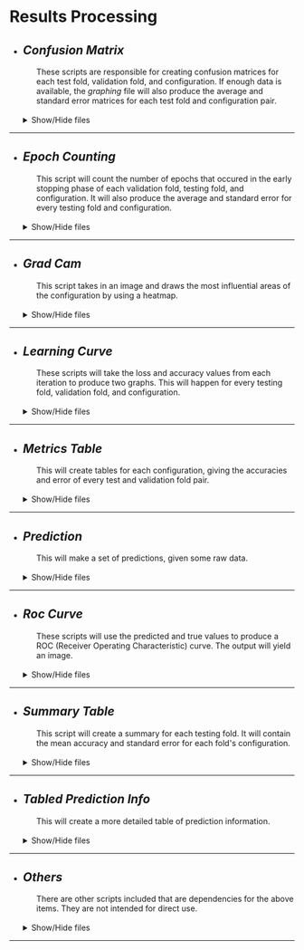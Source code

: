 # **Results Processing**

+ ## ***Confusion Matrix***
    <ul> 
        These scripts are responsible for creating confusion matrices for each test fold, validation fold, and configuration. If enough data is available, the <i>graphing</i> file will also produce the average and standard error matrices for each test fold and configuration pair.
    </ul> <br>
    <details>
    <summary>Show/Hide files</summary>

    1) ### ***confusion_matrix.py:***
        ***Example:*** 
        >python3 confusion_matrix.py -j my_config.json
        * ***Input:*** The configuration file. *(Optional)*
        * ***Output:*** A confusion matrix in CSV format.
        
        <br>
    
    2) ### ***confusion_matrix_config.json:***
        ***Example:*** 
        ```json
            {
                "pred_path": "[path]/example_test_X_val_Y_val_predicted_index.csv",
                "true_path": "[path]/example_test_X_val_Y_val true label index.csv",

                "output_path": "[path]/confusion_matrix",
                "output_file_prefix": "example_test_X_val_Y_val",

                "label_types": [ "A", "B", "C" ]
            }
        ```
        * ***pred_path:*** The file path to the *indexed* predicted values of a specific testing fold, validation fold, and configuration.
        * ***true_path:*** The file path to the indexed true values of a specific testing fold, validation fold, and configuration. 
        
        <br>

        * ***output_path:*** The directory path to where the CSV file should be written. 
        * ***output_file_prefix:*** This will result in a file named "*[prefix]_conf_matrix.csv*" 
        
        <br>

        * ***label_types:*** These are the labels that will appear on the output matrix.

        <br>
    
    3) ### ***confusion_matrix_many.py:***
        ***Example:*** 
        >python3 confusion_matrix_many.py -j my_config.json
        * ***Input:*** The configuration file. *(Optional)*
        * ***Output:*** Many confusion matrices in CSV format.
        
        <br>
    
    4) ### ***confusion_matrix_many_config.json:***
        ***Example:*** 
        ```json
            {
                "data_path": "[path]/data",
                "output_path": "[path]/confusion_matrix",

                "label_types": { "A": 0, "B": 1, "C": 2 }
            }
        ```
        * ***data_path:*** The file path to the overall data. This folder should contain the testing folds' directories.
        * ***output_path:*** The directory path to where the confusion matrix CSV files should be written.
        
        <br>

        * ***label_types:*** These are the labels that will appear on the output matrix.
        
        <br>
    
    5) ### ***confusion_matrix_many_means.py:***
        ***Example:*** 
        >python3 confusion_matrix_many_means.py -j my_config.json
        * ***Input:*** The configuration file. *(Optional)*
        * ***Output:*** Many confusion means in CSV format and their standard error.
        
        <br>
    
    6) ### ***confusion_matrix_many_means_config.json:***
        ***Example:*** 
        ```json
            {
                "data_path": "[path]/data",
                "matrices_path": "[path]/confusion_matrix",
                "means_output_path": "[path]/confusion_matrix_means",
       
                "round_to": 2,

                "label_types": [ "A", "B", "C" ]
            }
        ```
        * ***data_path:*** The file path to the overall data. This folder should contain the testing folds' directories.
        * ***matrices_path:*** The directory path to the confusion matrices.
        * ***means_output_path:*** The directory path to where the confusion matrix CSV files should be written.
        
        <br>

        * ***round_to:*** Allows for the rounding of output values.
        * ***label_types:*** These are the labels that will appear on the output matrix.
        
        <br> <br> 
    </details>
        


- - -
+ ## ***Epoch Counting***
    <ul> 
        This script will count the number of epochs that occured in the early stopping phase of each validation fold, testing fold, and configuration. It will also produce the average and standard error for every testing fold and configuration.
    </ul> <br>
    <details>
    <summary>Show/Hide files</summary>

    1) ### ***epoch_counting.py:***
        ***Example:*** 
        >python3 epoch_counting.py -j my_config.json
        * ***Input:*** The configuration file. *(Optional)*
        * ***Output:*** Two CSV files. One for the every epoch count. The other for the average and standard error of each testing fold.
        
        <br>
    
    2) ### ***epoch_counting_config.json:***
        ***Example:*** 
        ```json
            {
                "data_path": "[path]/data/",
                "output_path": "[path]/epoch_output/"
            }
        ```
        * ***data_path:*** The file path to the overall data. This folder should contain the testing folds' directories.
        * ***output_path:*** The directory path to where the confusion matrix CSV files should be written.

        <br> <br>
    </details>
        


- - -
+ ## ***Grad Cam***
    <ul> 
        This script takes in an image and draws the most influential areas of the configuration by using a heatmap. 
    </ul> <br>
    <details>
    <summary>Show/Hide files</summary>

    1) ### ***grad_cam.py:***
        ***Example:*** 
        >python3 grad_cam.py -j my_config.json
        * ***Input:*** The configuration file. *(Optional)*
        * ***Output:*** One or more images.
        
        <br>
    
    2) ### ***grad_cam_config.json:***
        ***Example:*** 
        ```json
            {
                "pred_path": "[path]/example_test_X_val_Y_val_predicted_index.csv",
                "true_path": "[path]/example_test_X_val_Y_val true label index.csv",

                "output_path": "[path]/confusion_matrix",
                "output_file_prefix": "example_test_X_val_Y_val",

                "label_types": [ "A", "B", "C" ]
            }
        ```
        * ***pred_path:*** The file path to the indexed predicted values of a specific testing fold, validation fold, and configuration.
        * ***true_path:*** The file path to the indexed true values of a specific testing fold, validation fold, and configuration. 
        
        <br>

        * ***output_path:*** The directory path to where the CSV file should be written. 
        * ***output_file_prefix:*** This will result in a file named "*[prefix]_conf_matrix.csv*" 
        
        <br>

        * ***label_types:*** These are the labels that will appear on the output matrix. 

        <br> <br>
    </details>
        


- - -
+ ## ***Learning Curve***
    <ul> These scripts will take the loss and accuracy values from each iteration to produce two graphs. This will happen for every testing fold, validation fold, and configuration.
    </ul> <br>
    <details>
    <summary>Show/Hide files</summary>

    1) ### ***learning_curve.py:***
        ***Example:*** 
        >python3 learning_curve.py -j my_config.json
        * ***Input:*** The configuration file. *(Optional)*
        * ***Output:*** Two images. One for accuracy and the other for loss.
        
        <br>
    
    2) ### ***learning_curve_config.json:***
        ***Example:*** 
        ```json
            {
                "input_path": "[path]/[config]/[test fold]/",
                "output_path": "[path]/learning_curve",

                "loss_line_color": "r",
                "val_loss_line_color": "b",
                "acc_line_color": "b",
                "val_acc_line_color": "r",

                "font_family": "DejaVu Sans",
                "label_font_size": 12,
                "title_font_size": 12,

                "save_resolution": 600,
                "save_format": "png"
            }
        ```
        * ***input_path:*** The directory path of a particular testing fold.
        * ***output_path:*** The directory path to where the PNG files should be written. 

        <br>

        * ***loss_line_color:*** Color of the loss line. 
        * ***val_loss_line_color:*** Color of the validation loss line.
        * ***acc_line_color:*** Color of the accuracy line.
        * ***val_acc_line_color:*** Color of the validation accuracy line. 
        
        <br>

        * ***font_family:*** The font to be used with the PyPlot graphing tool.
        * ***label_font_size:*** Size of the axis label fonts.
        * ***title_font_size:*** Size of the title font. 
        
        <br>

        * ***save_resolution:*** Resolution of the image output.
        * ***save_format:*** Image type to save.

        <br>
    
    3) ### ***learning_curve_many.py:***
        ***Example:*** 
        >python3 learning_curve_many.py -j my_config.json
        * ***Input:*** The configuration file. *(Optional)*
        * ***Output:*** Many images, for every testing fold, validation fold, and configuration.
        
        <br>
    
    4) ### ***learning_curve_many_config.json:***
        ***Example:*** 
        ```json
            {
                "data_path": "[path]/data/",
                "output_path": "[path]/learning_curve",

                "loss_line_color": "r",
                "val_loss_line_color": "b",
                "acc_line_color": "b",
                "val_acc_line_color": "r",

                "font_family": "DejaVu Sans",
                "label_font_size": 12,
                "title_font_size": 12,

                "save_resolution": 600,
                "save_format": "png"
            }
        ```
        * ***data_path:*** The directory path of the data as a whole. This folder should contain the testing fold directories.
        * ***output_path:*** The directory path to where the PNG files should be written. 

        <br>

        * ***loss_line_color:*** Color of the loss line. 
        * ***val_loss_line_color:*** Color of the validation loss line.
        * ***acc_line_color:*** Color of the accuracy line.
        * ***val_acc_line_color:*** Color of the validation accuracy line. 
        
        <br>

        * ***font_family:*** The font to be used with the PyPlot graphing tool.
        * ***label_font_size:*** Size of the axis label fonts.
        * ***title_font_size:*** Size of the title font. 
        
        <br>

        * ***save_resolution:*** Resolution of the image output.
        * ***save_format:*** Image type to save.

        <br> <br>
    </details>
        


- - -
+ ## ***Metrics Table***
    <ul> This will create tables for each configuration, giving the accuracies and error of every test and validation fold pair.
    </ul> <br>
    <details>
    <summary>Show/Hide files</summary>

    1) ### ***metrics_table.py:***
        ***Example:*** 
        > python3 metrics_table.py -j my_config.json
        * ***Input:*** The configuration file. *(Optional)*
        * ***Output:*** A CSV file.
        
        <br>
    
    2) ### ***metrics_table_config.json:***
        ***Example:*** 
        ```json
            {
                "data_path": "[path]/data/",
                "output_path": "[path]/metrics_output",
                "output_filename": "metrics_table",

                "round_to": 6
            }
        ```
        * ***data_path:*** The directory path of the data as a whole. This folder should contain the testing fold directories.
        * ***output_path:*** The directory path to where the CSV file should be written. 
        * ***output_filename:*** This will result in a file named "*[name].csv*" 
        * ***round_to:*** This will allow the rounding of output values.

       <br> <br>
    </details>
        


- - -
+ ## ***Prediction***
    <ul> This will make a set of predictions, given some raw data.
    </ul> <br>
    <details>
    <summary>Show/Hide files</summary>

    1) ### ***prediction.py:***
        ***Example:*** 
        > python3 prediction.py -j my_config.json
        * ***Input:*** The configuration file. *(Optional)*
        * ***Output:*** A CSV file.
        
        <br>
    
       2) ### ***prediction_config.json:***
           ***Example:*** 
           ```json {
               "prediction_output": "[path]/predictions",
               "test_subject_data_input": {
                   "subject_name": "[path]/Test_subject_[subject_name]"
               },
               "model_input": {
                   "model_name": "[path]/[model].h5"
               },
        
               "batch_size": 8,
        
               "image_settings": {
                   "mean": 0,
                   "use_mean": "false",
                   "class_names": "A,B,C,D",
                   "channels": 1,
                   "do_cropping" : "false",
                   "offset_height": 0,
                   "offset_width": 0,
                   "target_height": 241,
                   "target_width": 181
               }
           }
           ```
           * ***prediction_output:*** Where to output predictions.
           * ***test_subject_data_input:*** A dictionary of subject - path form.
           * ***model_input:*** A dictionary of model - path form. 
           * ***batch_size:*** The size of batches to predict with.
           * ***image_settings:*** How to alter the given images. Mainly should worry about 'class_names'.

          <br> <br>
    </details>
        


- - -
+ ## ***Roc Curve***
    <ul> These scripts will use the predicted and true values to produce a ROC (Receiver Operating Characteristic) curve. The output will yield an image.
    </ul> <br>
    <details>
    <summary>Show/Hide files</summary>

    1) ### ***roc_curve.py:***
        ***Example:*** 
        >python3 roc_curve.py -j my_config.json
        * ***Input:*** The configuration file. *(Optional)*
        * ***Output:*** One image.
        
        <br>
    
    2) ### ***roc_curve_config.json:***
        ***Example:*** 
        ```json
            {
                "pred_path": "[path]/example_test_X_val_Y_val_predicted.csv",
                "true_path": "[path]/example_test_X_val_Y_val true label index.csv",
                "output_path": "[path]/roc_curve",
                "output_file_prefix": "roc_curve_example",

                "line_width": "2",
                "label_types": ["A", "B", "C"],
                "line_colors": ["red", "blue", "yellow"],

                "font_family": "DejaVu Sans",
                "label_font_size": 12,
                "title_font_size": 12,

                "save_resolution": "figure",
                "save_format": "png"
            }
        ```
        * ***pred_path:*** The file path to the *non-indexed* predicted values of a specific testing fold, validation fold, and configuration.
        * ***true_path:*** The file path to the indexed true values of a specific testing fold, validation fold, and configuration. 
        * ***output_path:*** The directory path to where the CSV file should be written. 
        * ***output_file_prefix:*** This will result in a file named "*[prefix]_conf_matrix.csv*" 

        <br>

        * ***line_width:*** Width of the line. 
        * ***label_types:*** Axis labels.
        * ***line_colors:*** Color of the ROC curve.
        
        <br>

        * ***font_family:*** The font to be used with the PyPlot graphing tool.
        * ***label_font_size:*** Size of the axis label fonts.
        * ***title_font_size:*** Size of the title font. 
        
        <br>

        * ***save_resolution:*** Resolution of the image output.
        * ***save_format:*** Image type to save.

        <br>
    
    3) ### ***roc_curve_many.py:***
        ***Example:*** 
        >python3 roc_curve_many.py -j my_config.json
        * ***Input:*** The configuration file. *(Optional)*
        * ***Output:*** Many images, for every testing fold, validation fold, and configuration.
        
        <br>
    
    4) ### ***roc_curve_many_config.json:***
        ***Example:*** 
        ```json
            {
                "data_path": "[path]/data/",
                "output_path": "[path]/roc_output",

                "line_width": "2",
                "label_types": ["A", "B", "C"],
                "line_colors": ["red", "blue", "yellow"],

                "font_family": "DejaVu Sans",
                "label_font_size": 12,
                "title_font_size": 12,

                "save_resolution": "figure",
                "save_format": "png"
            }
        ```
        * ***data_path:*** The directory path of the data as a whole. This folder should contain the testing fold directories.
        * ***output_path:*** The directory path to where the PNG files should be written. 

        <br>

        * ***line_width:*** Width of the line. 
        * ***label_types:*** Axis labels.
        * ***line_colors:*** Color of the ROC curve.
        
        <br>

        * ***font_family:*** The font to be used with the PyPlot graphing tool.
        * ***label_font_size:*** Size of the axis label fonts.
        * ***title_font_size:*** Size of the title font. 
        
        <br>

        * ***save_resolution:*** Resolution of the image output.
        * ***save_format:*** Image type to save.

        <br> <br>
    </details>
        


- - -
+ ## ***Summary Table***
    <ul> This script will create a summary for each testing fold. It will contain the mean accuracy and standard error for each fold's configuration.
    </ul> <br>
    <details>
    <summary>Show/Hide files</summary>

    1) ### ***summary_table.py:***
        ***Example:*** 
        > python3 summary_table.py -j my_config.json
        * ***Input:*** The configuration file. *(Optional)*
        * ***Output:*** A CSV file.
        
        <br>
    
    2) ### ***summary_table_config.json:***
        ***Example:*** 
        ```json
            {
                "data_path": "[path]/data/",
                "output_path": "[path]/summary_output",
                "output_filename": "summary_table",

                "round_to": 6
            }
        ```
        * ***data_path:*** The directory path of the data as a whole. This folder should contain the testing fold directories.
        * ***output_path:*** The directory path to where the CSV file should be written. 
        * ***output_filename:*** This will result in a file named "*[name].csv*" 
        * ***round_to:*** This will allow the rounding of output values.

       <br> <br>
    </details>
        


- - -
+ ## ***Tabled Prediction Info***
    <ul> This will create a more detailed table of prediction information.
    </ul> <br>
    <details>
    <summary>Show/Hide files</summary>

    1) ### ***tabled_prediction_info.py:***
        ***Example:*** 
        > python3 tabled_prediction_info.py -j my_config.json
        * ***Input:*** The configuration file. *(Optional)*
        * ***Output:*** A CSV file.
        
        <br>
    
    2) ### ***tabled_prediction_info.json:***
        ***Example:*** 
        ```json
            {
                "data_path": "[path]/data/",
                "output_path": "[path]/summary_output",

                "label_types": {"0":"A", "1":"B", "2":"C"}
            }
        ```
        * ***data_path:*** The directory path of the data as a whole. This folder should contain the testing fold directories.
        * ***output_path:*** The directory path to where the CSV file should be written.
        * ***label_types:*** The labels and their index.

       <br> <br>
    </details>
        


- - -
+ ## ***Others***
    <ul> There are other scripts included that are dependencies for the above items. They are not intended for direct use.
    </ul> <br>
    <details>
    <summary>Show/Hide files</summary>

    1) ### ***get_config.py:***
        This will take in a configuration file path and produce a dictionary of its values.

        <br>

    2) ### ***path_getter.py:***
        There are many functions contained in this file. It's main purpose is to recursively get the file paths of all validation folds. However, it will also find the validation folds' history files and the indexes of the available configurations.
        
        <br>

    3) ### ***predicted_formatter.py:***
        This will convert prediction probabilities into indexed classes. This can be run manually, but the previous files will also run it if the indexed predictions do not exist.
        ***Example:*** 
        > python3 predicted_formatter.py -j my_config.json
        * ***Input:*** The configuration file. *(Optional)*
        * ***Output:*** An indexed alternative of every prediction file.
        
        <br>

    4) ### ***predicted_formatter.py:***
        This will convert prediction probabilities into indexed classes. This can be run manually, but the previous files will also run it if the indexed predictions do not exist.
        ***Example:*** 
        ```json
            {
                "data_path": "[path]/data/"
            }
        ```
        * ***data_path:*** The directory path of the data as a whole. This folder should contain the testing fold directories.
        
        <br>
    </details>

---
